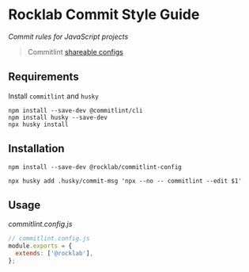 # Rocklab Commit Style Guide

_Commit rules for JavaScript projects_

> Commitlint [shareable configs](https://commitlint.js.org/#/reference-configuration?id=shareable-configuration)

## Requirements

Install `commitlint` and `husky`

```shell script
npm install --save-dev @commitlint/cli
npm install husky --save-dev
npx husky install
```

## Installation

```shell script
npm install --save-dev @rocklab/commitlint-config
```

```shell script
npx husky add .husky/commit-msg 'npx --no -- commitlint --edit $1'
```

## Usage

_commitlint.config.js_

```js
// commitlint.config.js
module.exports = {
  extends: ['@rocklab'],
};
```

